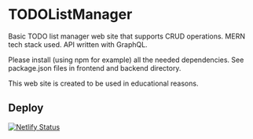 # TODOListManager
Basic TODO list manager web site that supports CRUD operations.
MERN tech stack used. API written with GraphQL.

Please install (using npm for example) all the needed dependencies. See package.json files in frontend and backend directory.

This web site is created to be used in educational reasons.

## Deploy

[![Netlify Status](https://api.netlify.com/api/v1/badges/2058a7a8-9701-40e6-b001-0f80430cfe6d/deploy-status)](https://app.netlify.com/sites/artemisia0/deploys)
